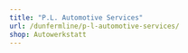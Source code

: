 ```yaml
---
title: "P.L. Automotive Services"
url: /dunfermline/p-l-automotive-services/
shop: Autowerkstatt
---
```

